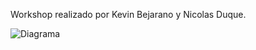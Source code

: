 Workshop realizado por Kevin Bejarano y Nicolas Duque.

![Diagrama](https://github.com/ad-nicolas/Workshop-DB/blob/175911ec05266c660c5f5eae77f62fc464f676d5/Diagrama%20Entidad-Relacion.png)
